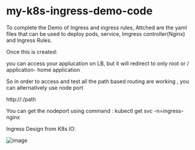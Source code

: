 # my-k8s-ingress-demo-code 

To complete the Demo of Ingress and ingress rules, Attched are the yaml files that can be used to deploy pods, service, Imgress controller(Nginx) and Ingress Rules.

Once this is created:

you can access your applucation on LB, but it will redirect to only root or / application- home application

So in order to access and test all the path based routing are working , you can alternatively use node port

http://<ip of worker node>:<node port>/path

You can get the nodeport using  command : kubectl get svc -n=ingress-nginx

Ingress Design from K8s IO:

![image](https://user-images.githubusercontent.com/72337263/181738604-9f28b4f6-5f8a-4e12-83ce-8c62eb374a8d.png)
